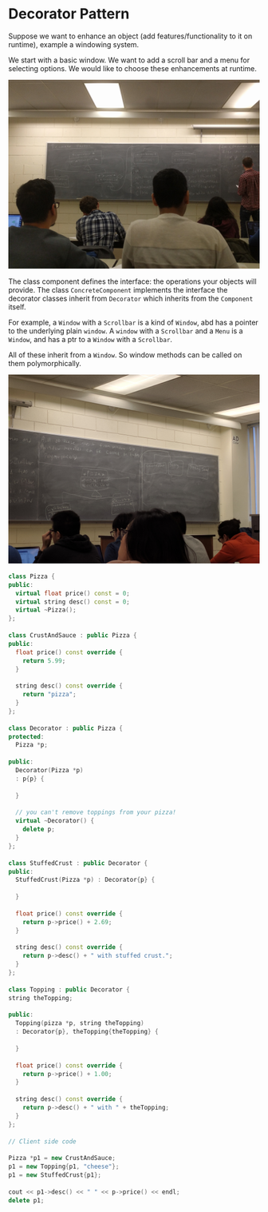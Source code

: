# Decorator Pattern

Suppose we want to enhance an object (add features/functionality to it on runtime), example a windowing system.

We start with a basic window. We want to add a scroll bar and a menu for selecting options. We would like to choose these enhancements at runtime.

![Decorator Pattern UML](res/DecoratorPattern.jpg)

The class component defines the interface: the operations your objects will provide. The class `ConcreteComponent` implements the interface the decorator classes inherit from `Decorator` which inherits from the `Component` itself.

For example, a `Window` with a `Scrollbar` is a kind of `Window`, abd has a pointer to the underlying plain `window`. A `window` with a `Scrollbar` and a `Menu` is a `Window`, and has a ptr to a `Window` with a `Scrollbar`.

All of these inherit from a `Window`. So window methods can be called on them polymorphically.

![Pizza Decorator Pattern UML](res/PizzaDecoratorPattern.jpg)

```c++
class Pizza {
public:
  virtual float price() const = 0;
  virtual string desc() const = 0;
  virtual ~Pizza();
};

class CrustAndSauce : public Pizza {
public:
  float price() const override {
    return 5.99;
  }

  string desc() const override {
    return "pizza";
  }
};

class Decorator : public Pizza {
protected:
  Pizza *p;

public:
  Decorator(Pizza *p)
  : p{p} {

  }

  // you can't remove toppings from your pizza!
  virtual ~Decorator() {
    delete p;
  }
};

class StuffedCrust : public Decorator {
public:
  StuffedCrust(Pizza *p) : Decorator{p} {

  }

  float price() const override {
    return p->price() + 2.69;
  }

  string desc() const override {
    return p->desc() + " with stuffed crust.";
  }
};

class Topping : public Decorator {
string theTopping;

public:
  Topping(pizza *p, string theTopping)
  : Decorator{p}, theTopping{theTopping} {

  }

  float price() const override {
    return p->price() + 1.00;
  }

  string desc() const override {
    return p->desc() + " with " + theTopping;
  }
};

// Client side code

Pizza *p1 = new CrustAndSauce;
p1 = new Topping{p1, "cheese"};
p1 = new StuffedCrust{p1};

cout << p1->desc() << " " << p->price() << endl;
delete p1;
```
